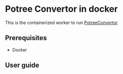 # Potree Convertor in docker
This is the containerized worker to run [PotreeConvertor](https://github.com/potree/PotreeConverter)

## Prerequisites
- Docker

## User guide

